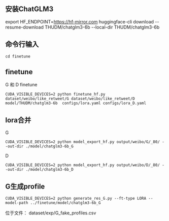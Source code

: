## 安装ChatGLM3
export HF_ENDPOINT=https://hf-mirror.com
huggingface-cli download --resume-download THUDM/chatglm3-6b --local-dir THUDM/chatglm3-6b
## 命令行输入
`cd finetune`
## finetune
G 和 D finetune
```
CUDA_VISIBLE_DEVICES=2 python finetune_hf.py  dataset/weibo/like_retweet/G dataset/weibo/like_retweet/D  model/THUDM/chatglm3-6b  configs/lora.yaml configs/lora_D.yaml
```

## lora合并
G
```
CUDA_VISIBLE_DEVICES=2 python model_export_hf.py output/weibo/G/_80/ --out-dir ./model/chatglm3-6b_G
```
D
```
CUDA_VISIBLE_DEVICES=2 python model_export_hf.py output/weibo/D/_80/ --out-dir ./model/chatglm3-6b_D
```

## G生成profile
```
CUDA_VISIBLE_DEVICES=2 python generate_res_G.py --ft-type LORA --model-path ../finetune/model/chatglm3-6b_G
```
位于文件：
dataset/exp/G_fake_profiles.csv

